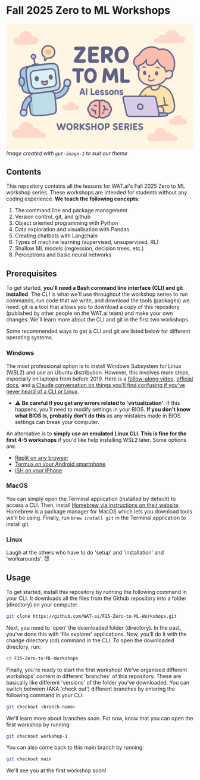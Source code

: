 # Fall 2025 Zero to ML Workshops
![Image created with `gpt-image-1`](./Banner.png)
_Image created with `gpt-image-1` to suit our theme_

## Contents
This repository contains all the lessons for WAT.ai's Fall 2025 Zero to ML workshop series. These workshops are intended for students without any coding experience. **We teach the following concepts**: 
1. The command line and package management
2. Version control, git, and github
3. Object oriented programming with Python
4. Data exploration and visualisation with Pandas
5. Creating chatbots with Langchain
6. Types of machine learning (supervised, unsupervised, RL)
7. Shallow ML models (regression, decision trees, etc.)
8. Perceptrons and basic neural networks

## Prerequisites
To get started, **you'll need a Bash command line interface (CLI) and git installed**. The CLI is what we'll use throughout the workshop series to run commands, run code that we write, and download the tools (packages) we need. git is a tool that allows you to download a copy of this repository (published by other people on the WAT.ai team) and make your own changes. We'll learn more about the CLI and git in the first two workshops.

Some recommended ways to get a CLI and git are listed below for different operating systems.

### Windows
The most professional option is to install Windows Subsystem for Linux (WSL2) and use an Ubuntu distribution. However, this involves more steps, especially on laptops from before 2019. Here is a [follow-along video](https://www.youtube.com/watch?v=vxTW22y8zV8), [official docs](https://learn.microsoft.com/en-us/windows/wsl/install), and [a Claude conversation on things you'll find confusing if you've never heard of a CLI or Linux](https://claude.ai/share/eb49ba23-9d12-4d8e-bcb7-6ce20e8bfe1e). 
- ⚠️ **Be careful if you get any errors related to 'virtualization'**. If this happens, you'll need to modify settings in your BIOS. **If you don't know what BIOS is, probably don't do this** as any mistakes made in BIOS settings can break your computer.

An alternative is to **simply use an emulated Linux CLI. This is fine for the first 4-5 workshops** if you'd like help installing WSL2 later. Some options are:
- [Replit on any browser](https://replit.com/)
- [Termux on your Android smartphone](https://play.google.com/store/apps/details?id=com.termux&pli=1)
- [iSH on your iPhone](https://apps.apple.com/us/app/ish-shell/id1436902243)

### MacOS
You can simply open the Terminal application (installed by default) to access a CLI. Then, install [Homebrew via instructions on their website](https://brew.sh/). Homebrew is a package manager for MacOS which lets you download tools we'll be using. Finally, run `brew install git` in the Terminal application to install git.

### Linux
Laugh at the others who have to do 'setup' and 'installation' and 'workarounds'. 😈

## Usage
To get started, install this repository by running the following command in your CLI. It downloads all the files from the Github repository into a folder (directory) on your computer.

```bash
git clone https://github.com/WAT-ai/F25-Zero-to-ML-Workshops.git
``` 

Next, you need to 'open' the downloaded folder (directory). In the past, you've done this with 'file explorer' applications. Now, you'll do it with the change directory (cd) command in the CLI. To open the downloaded directory, run: 

```bash
cd F25-Zero-to-ML-Workshops
```

Finally, you're ready to start the first workshop! We've organised different workshops' content in different 'branches' of this repository. These are basically like different 'versions' of the folder you've downloaded. You can switch between (AKA 'check out') different branches by entering the following command in your CLI:

```bash
git checkout <branch-name>
```

We'll learn more about branches soon. For now, know that you can open the first workshop by running:

```bash
git checkout workshop-1
```

You can also come back to this main branch by running:

```bash
git checkout main
```

We'll see you at the first workshop soon!